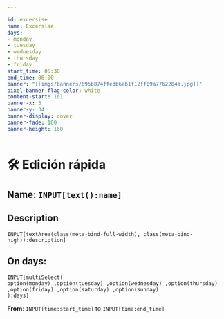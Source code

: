 ```yaml
---

id: excersise
name: Excersise
days:
- monday 
- tuesday 
- wednesday 
- thursday 
- friday
start_time: 05:30
end_time: 06:00
banner: "[[imgs/banners/695b874ffe3b6ab1f12ff09a7762284a.jpg]]"
pixel-banner-flag-color: white
content-start: 161
banner-x: 3
banner-y: 34
banner-display: cover
banner-fade: 100
banner-height: 160
---
```


# 🛠 Edición rápida

## Name: `INPUT[text():name]`  

## Description

```meta-bind
INPUT[textArea(class(meta-bind-full-width), class(meta-bind-high)):description]
```

## On days:

```meta-bind
INPUT[multiSelect(
option(monday) ,option(tuesday) ,option(wednesday) ,option(thursday) ,option(friday) ,option(saturday) ,option(sunday)
):days]
```

**From**: `INPUT[time:start_time]`  to `INPUT[time:end_time]`
